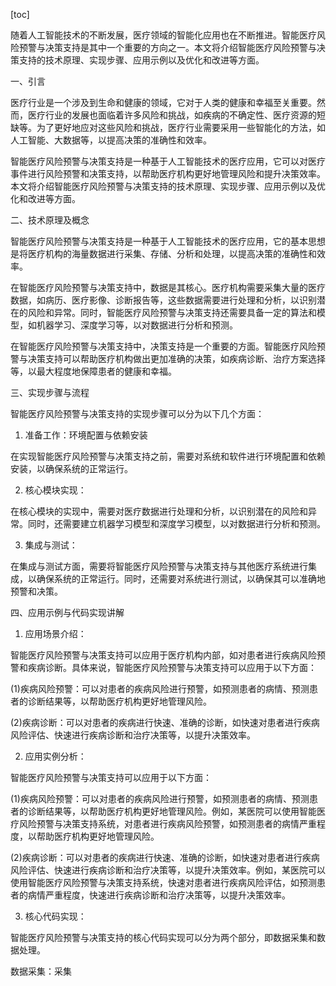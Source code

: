 
[toc]                    
                
                
随着人工智能技术的不断发展，医疗领域的智能化应用也在不断推进。智能医疗风险预警与决策支持是其中一个重要的方向之一。本文将介绍智能医疗风险预警与决策支持的技术原理、实现步骤、应用示例以及优化和改进等方面。

一、引言

医疗行业是一个涉及到生命和健康的领域，它对于人类的健康和幸福至关重要。然而，医疗行业的发展也面临着许多风险和挑战，如疾病的不确定性、医疗资源的短缺等。为了更好地应对这些风险和挑战，医疗行业需要采用一些智能化的方法，如人工智能、大数据等，以提高决策的准确性和效率。

智能医疗风险预警与决策支持是一种基于人工智能技术的医疗应用，它可以对医疗事件进行风险预警和决策支持，以帮助医疗机构更好地管理风险和提升决策效率。本文将介绍智能医疗风险预警与决策支持的技术原理、实现步骤、应用示例以及优化和改进等方面。

二、技术原理及概念

智能医疗风险预警与决策支持是一种基于人工智能技术的医疗应用，它的基本思想是将医疗机构的海量数据进行采集、存储、分析和处理，以提高决策的准确性和效率。

在智能医疗风险预警与决策支持中，数据是其核心。医疗机构需要采集大量的医疗数据，如病历、医疗影像、诊断报告等，这些数据需要进行处理和分析，以识别潜在的风险和异常。同时，智能医疗风险预警与决策支持还需要具备一定的算法和模型，如机器学习、深度学习等，以对数据进行分析和预测。

在智能医疗风险预警与决策支持中，决策支持是一个重要的方面。智能医疗风险预警与决策支持可以帮助医疗机构做出更加准确的决策，如疾病诊断、治疗方案选择等，以最大程度地保障患者的健康和幸福。

三、实现步骤与流程

智能医疗风险预警与决策支持的实现步骤可以分为以下几个方面：

1. 准备工作：环境配置与依赖安装

在实现智能医疗风险预警与决策支持之前，需要对系统和软件进行环境配置和依赖安装，以确保系统的正常运行。

2. 核心模块实现：

在核心模块的实现中，需要对医疗数据进行处理和分析，以识别潜在的风险和异常。同时，还需要建立机器学习模型和深度学习模型，以对数据进行分析和预测。

3. 集成与测试：

在集成与测试方面，需要将智能医疗风险预警与决策支持与其他医疗系统进行集成，以确保系统的正常运行。同时，还需要对系统进行测试，以确保其可以准确地预警和决策。

四、应用示例与代码实现讲解

1. 应用场景介绍：

智能医疗风险预警与决策支持可以应用于医疗机构内部，如对患者进行疾病风险预警和疾病诊断。具体来说，智能医疗风险预警与决策支持可以应用于以下方面：

(1)疾病风险预警：可以对患者的疾病风险进行预警，如预测患者的病情、预测患者的诊断结果等，以帮助医疗机构更好地管理风险。

(2)疾病诊断：可以对患者的疾病进行快速、准确的诊断，如快速对患者进行疾病风险评估、快速进行疾病诊断和治疗决策等，以提升决策效率。

2. 应用实例分析：

智能医疗风险预警与决策支持可以应用于以下方面：

(1)疾病风险预警：可以对患者的疾病风险进行预警，如预测患者的病情、预测患者的诊断结果等，以帮助医疗机构更好地管理风险。例如，某医院可以使用智能医疗风险预警与决策支持系统，对患者进行疾病风险预警，如预测患者的病情严重程度，以帮助医疗机构更好地管理风险。

(2)疾病诊断：可以对患者的疾病进行快速、准确的诊断，如快速对患者进行疾病风险评估、快速进行疾病诊断和治疗决策等，以提升决策效率。例如，某医院可以使用智能医疗风险预警与决策支持系统，快速对患者进行疾病风险评估，如预测患者的病情严重程度，快速进行疾病诊断和治疗决策等，以提升决策效率。

3. 核心代码实现：

智能医疗风险预警与决策支持的核心代码实现可以分为两个部分，即数据采集和数据处理。

数据采集：采集


